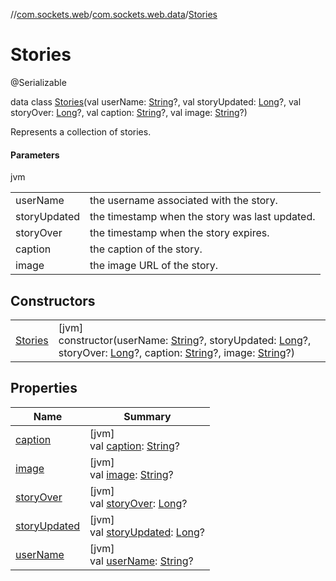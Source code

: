 //[com.sockets.web](../../../index.md)/[com.sockets.web.data](../index.md)/[Stories](index.md)

# Stories

@Serializable

data class [Stories](index.md)(val userName: [String](https://kotlinlang.org/api/latest/jvm/stdlib/kotlin/-string/index.html)?, val storyUpdated: [Long](https://kotlinlang.org/api/latest/jvm/stdlib/kotlin/-long/index.html)?, val storyOver: [Long](https://kotlinlang.org/api/latest/jvm/stdlib/kotlin/-long/index.html)?, val caption: [String](https://kotlinlang.org/api/latest/jvm/stdlib/kotlin/-string/index.html)?, val image: [String](https://kotlinlang.org/api/latest/jvm/stdlib/kotlin/-string/index.html)?)

Represents a collection of stories.

#### Parameters

jvm

| | |
|---|---|
| userName | the username associated with the story. |
| storyUpdated | the timestamp when the story was last updated. |
| storyOver | the timestamp when the story expires. |
| caption | the caption of the story. |
| image | the image URL of the story. |

## Constructors

| | |
|---|---|
| [Stories](-stories.md) | [jvm]<br>constructor(userName: [String](https://kotlinlang.org/api/latest/jvm/stdlib/kotlin/-string/index.html)?, storyUpdated: [Long](https://kotlinlang.org/api/latest/jvm/stdlib/kotlin/-long/index.html)?, storyOver: [Long](https://kotlinlang.org/api/latest/jvm/stdlib/kotlin/-long/index.html)?, caption: [String](https://kotlinlang.org/api/latest/jvm/stdlib/kotlin/-string/index.html)?, image: [String](https://kotlinlang.org/api/latest/jvm/stdlib/kotlin/-string/index.html)?) |

## Properties

| Name | Summary |
|---|---|
| [caption](caption.md) | [jvm]<br>val [caption](caption.md): [String](https://kotlinlang.org/api/latest/jvm/stdlib/kotlin/-string/index.html)? |
| [image](image.md) | [jvm]<br>val [image](image.md): [String](https://kotlinlang.org/api/latest/jvm/stdlib/kotlin/-string/index.html)? |
| [storyOver](story-over.md) | [jvm]<br>val [storyOver](story-over.md): [Long](https://kotlinlang.org/api/latest/jvm/stdlib/kotlin/-long/index.html)? |
| [storyUpdated](story-updated.md) | [jvm]<br>val [storyUpdated](story-updated.md): [Long](https://kotlinlang.org/api/latest/jvm/stdlib/kotlin/-long/index.html)? |
| [userName](user-name.md) | [jvm]<br>val [userName](user-name.md): [String](https://kotlinlang.org/api/latest/jvm/stdlib/kotlin/-string/index.html)? |
